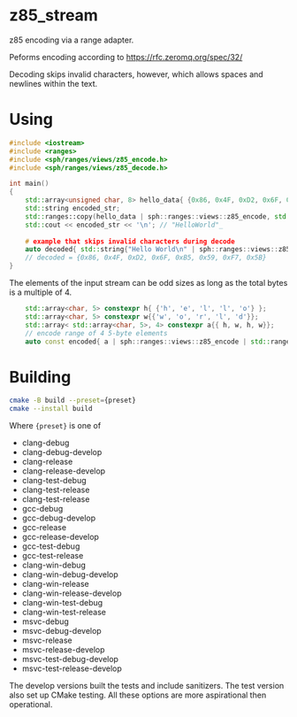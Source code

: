 # z85_stream
z85 encoding via a range adapter.

Peforms encoding according to https://rfc.zeromq.org/spec/32/

Decoding skips invalid characters, however, which allows spaces and newlines within the text.

# Using

```cpp
#include <iostream>
#include <ranges>
#include <sph/ranges/views/z85_encode.h>
#include <sph/ranges/views/z85_decode.h>

int main()
{
    std::array<unsigned char, 8> hello_data{ {0x86, 0x4F, 0xD2, 0x6F, 0xB5, 0x59, 0xF7, 0x5B} };
    std::string encoded_str;
    std::ranges::copy(hello_data | sph::ranges::views::z85_encode, std::back_inserter(encoded_str));
    std::cout << encoded_str << '\n'; // "HelloWorld"_
    
    # example that skips invalid characters during decode
    auto decoded{ std::string{"Hello World\n" | sph::ranges::views::z85_decode | std::ranges::to<std::vector>() };
    // decoded = {0x86, 0x4F, 0xD2, 0x6F, 0xB5, 0x59, 0xF7, 0x5B}
}

```

The elements of the input stream can be odd sizes as long as the total bytes is a multiple of 4.

```cpp
    std::array<char, 5> constexpr h{ {'h', 'e', 'l', 'l', 'o'} };
    std::array<char, 5> constexpr w{{'w', 'o', 'r', 'l', 'd'}};
    std::array< std::array<char, 5>, 4> constexpr a{{ h, w, h, w}};
    // encode range of 4 5-byte elements
    auto const encoded{ a | sph::ranges::views::z85_encode | std::ranges::to<std::vector>()};
```

# Building

```sh
cmake -B build --preset={preset}
cmake --install build 
```
Where `{preset}` is one of
 * clang-debug
 * clang-debug-develop
 * clang-release
 * clang-release-develop
 * clang-test-debug
 * clang-test-release
 * clang-test-release
 * gcc-debug
 * gcc-debug-develop
 * gcc-release
 * gcc-release-develop
 * gcc-test-debug
 * gcc-test-release
 * clang-win-debug
 * clang-win-debug-develop
 * clang-win-release
 * clang-win-release-develop
 * clang-win-test-debug
 * clang-win-test-release
 * msvc-debug
 * msvc-debug-develop
 * msvc-release
 * msvc-release-develop
 * msvc-test-debug-develop
 * msvc-test-release-develop

The develop versions built the tests and include sanitizers. The test version 
also set up CMake testing. All these options are more aspirational then 
operational.
